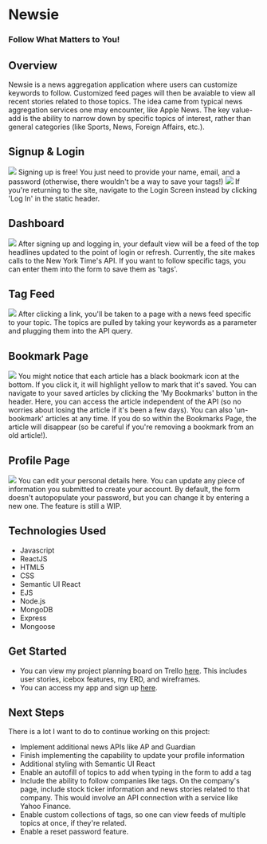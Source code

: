 # Newsie
### Follow What Matters to You!
## Overview
Newsie is a news aggregation application where users can customize keywords to follow. Customized feed pages will then be avaiable to view all recent stories related to those topics.
The idea came from typical news aggregation services one may encounter, like Apple News. The key value-add is the ability to narrow down by specific topics of interest, rather than general categories (like Sports, News, Foreign Affairs, etc.).
## Signup & Login
<img src='https://imgur.com/n4MMTRm.jpg'>
Signing up is free! You just need to provide your name, email, and a password (otherwise, there wouldn't be a way to save your tags!)
<img src='https://imgur.com/xvL0Wfk.jpg'>
If you're returning to the site, navigate to the Login Screen instead by clicking 'Log In' in the static header.

## Dashboard
<img src='https://imgur.com/qMQ8t49.jpg'>
After signing up and logging in, your default view will be a feed of the top headlines updated to the point of login or refresh. Currently, the site makes calls to the New York Time's API. If you want to follow specific tags, you can enter them into the form to save them as 'tags'. 

## Tag Feed
<img src='https://imgur.com/UhJJ2Kl.jpg'>
After clicking a link, you'll be taken to a page with a news feed specific to your topic. The topics are pulled by taking your keywords as a parameter and plugging them into the API query. 

## Bookmark Page
<img src='https://imgur.com/2dJw9Xe.jpg'>
You might notice that each article has a black bookmark icon at the bottom. If you click it, it will highlight yellow to mark that it's saved. You can navigate to your saved articles by clicking the 'My Bookmarks' button in the header. Here, you can access the article independent of the API (so no worries about losing the article if it's been a few days). You can also 'un-bookmark' articles at any time. If you do so within the Bookmarks Page, the article will disappear (so be careful if you're removing a bookmark from an old article!).

## Profile Page
<img src='https://imgur.com/OvvEHXr.jpg'>
You can edit your personal details here. You can update any piece of information you submitted to create your account. By default, the form doesn't autopopulate your password, but you can change it by entering a new one. The feature is still a WIP.

## Technologies Used
- Javascript
- ReactJS
- HTML5
- CSS
- Semantic UI React
- EJS
- Node.js
- MongoDB
- Express
- Mongoose

## Get Started
- You can view my project planning board on Trello [here](https://trello.com/b/mIstvbAR/newsie). This includes user stories, icebox features, my ERD, and wireframes.
- You can access my app and sign up [here](https://newsie.cyclic.app).

## Next Steps
There is a lot I want to do to continue working on this project:
- Implement additional news APIs like AP and Guardian
- Finish implementing the capability to update your profile information
- Additional styling with Semantic UI React
- Enable an autofill of topics to add when typing in the form to add a tag
- Include the ability to follow companies like tags. On the company's page, include stock ticker information and news stories related to that company. This would involve an API connection with a service like Yahoo Finance.
- Enable custom collections of tags, so one can view feeds of multiple topics at once, if they're related. 
- Enable a reset password feature.





